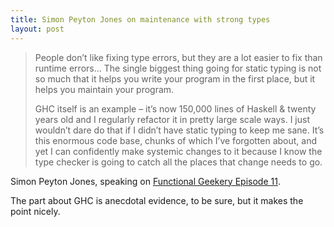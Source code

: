 ```yaml
---
title: Simon Peyton Jones on maintenance with strong types
layout: post
---
```


> People don’t like fixing type errors, but they are a lot easier to fix than runtime errors… The single biggest thing going for static typing is not so much that it helps you write your program in the first place, but it helps you maintain your program.
> 
> GHC itself is an example – it’s now 150,000 lines of Haskell & twenty years old and I regularly refactor it in pretty large scale ways. I just wouldn’t dare do that if I didn’t have static typing to keep me sane. It’s this enormous code base, chunks of which I’ve forgotten about, and yet I can confidently make systemic changes to it because I know the type checker is going to catch all the places that change needs to go.

Simon Peyton Jones, speaking on [Functional Geekery Episode 11][1].

The part about GHC is anecdotal evidence, to be sure, but it makes the point nicely.

 [1]: http://www.functionalgeekery.com/episode-11-simon-peyton-jones/ "Functional Geekery Episode 11 – Simon Peyton Jones"